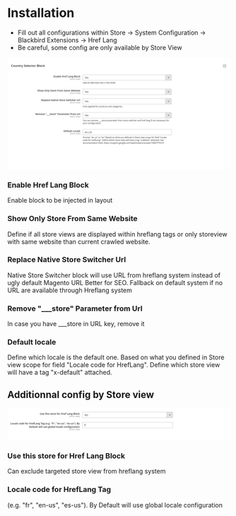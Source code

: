 # Installation

- Fill out all configurations within Store -> System Configuration -> Blackbird Extensions -> Href Lang
- Be careful, some config are only available by Store View


![system_config_screenshot.png](system_config_screenshot.png)


### Enable Href Lang Block
Enable block to be injected in layout


### Show Only Store From Same Website

Define if all store views are displayed within hreflang tags or only storeview with same website than current crawled website.

### Replace Native Store Switcher Url

Native Store Switcher block will use URL from hreflang system instead of ugly default Magento URL
Better for SEO. Fallback on default system if no URL are available through Hreflang system

### Remove "___store" Parameter from Url	
In case you have ___store in URL key, remove it

### Default locale

Define which locale is the default one.
Based on what you defined in Store view scope for field "Locale code for HrefLang".
Define which store view will have a tag "x-default" attached.

## Additionnal config by Store view

![system_config_screenshot2.png](system_config_screenshot2.png)

### Use this store for Href Lang Block
Can exclude targeted store view from hreflang system

### Locale code for HrefLang Tag
(e.g. "fr", "en-us", "es-us"). By Default will use global locale configuration

